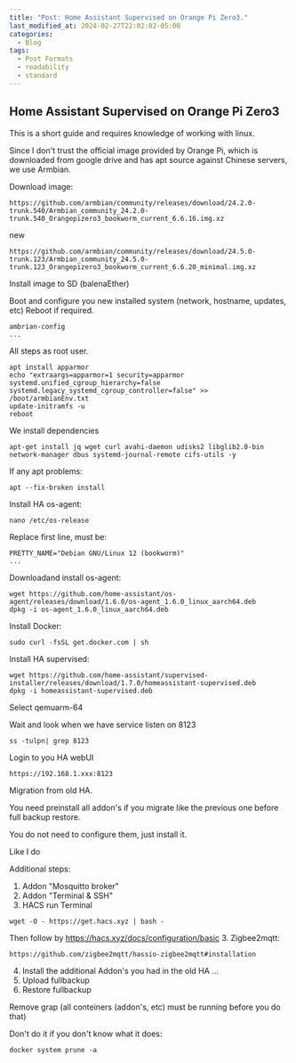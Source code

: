 ```yaml
---
title: "Post: Home Assistant Supervised on Orange Pi Zero3."
last_modified_at: 2024-02-27T22:02:02-05:00
categories:
  - Blog
tags:
  - Post Formats
  - readability
  - standard
---
```


## Home Assistant Supervised on Orange Pi Zero3

This is a short guide and requires knowledge of working with linux.

Since I don't trust the official image provided by Orange Pi, which is downloaded from google drive and has apt source against Chinese servers, we use Armbian.

Download image:
```
https://github.com/armbian/community/releases/download/24.2.0-trunk.540/Armbian_community_24.2.0-trunk.540_Orangepizero3_bookworm_current_6.6.16.img.xz
```
new 
```
https://github.com/armbian/community/releases/download/24.5.0-trunk.123/Armbian_community_24.5.0-trunk.123_Orangepizero3_bookworm_current_6.6.20_minimal.img.xz
```

Install image to SD (balenaEther)

Boot and configure you new installed system (network, hostname, updates, etc)
Reboot if required.
```
ambrian-config
...
```
All steps as root user.
```
apt install apparmor
echo "extraargs=apparmor=1 security=apparmor systemd.unified_cgroup_hierarchy=false systemd.legacy_systemd_cgroup_controller=false" >> /boot/armbianEnv.txt
update-initramfs -u
reboot
```
We install dependencies
```
apt-get install jq wget curl avahi-daemon udisks2 libglib2.0-bin network-manager dbus systemd-journal-remote cifs-utils -y
```
If any apt problems:
```
apt --fix-broken install
```
Install HA os-agent:
```
nano /etc/os-release
```
Replace first line, must be:
```
PRETTY_NAME="Debian GNU/Linux 12 (bookworm)"
...
```
Downloadand install os-agent:
```
wget https://github.com/home-assistant/os-agent/releases/download/1.6.0/os-agent_1.6.0_linux_aarch64.deb
dpkg -i os-agent_1.6.0_linux_aarch64.deb
```
Install Docker: 
```
sudo curl -fsSL get.docker.com | sh
```
Install HA supervised:
```
wget https://github.com/home-assistant/supervised-installer/releases/download/1.7.0/homeassistant-supervised.deb
dpkg -i homeassistant-supervised.deb
```
Select qemuarm-64

Wait and look when we have service listen on 8123
```
ss -tulpn| grep 8123
```
Login to you HA webUI
```
https://192.168.1.xxx:8123
```
Migration from old HA.

You need preinstall all addon's if you migrate like the previous one before full backup restore.

You do not need to configure them, just install it.

Like I do

Additional steps: 
1. Addon "Mosquitto broker"
2. Addon "Terminal & SSH"
3. HACS
run Terminal
```
wget -O - https://get.hacs.xyz | bash -
```
Then follow by https://hacs.xyz/docs/configuration/basic
3. Zigbee2mqtt: 
```
https://github.com/zigbee2mqtt/hassio-zigbee2mqtt#installation
```
4. Install the additional Addon's you had in the old HA
...
5. Upload fullbackup
6. Restore fullbackup

Remove grap (all conteiners (addon's, etc) must be running before you do that)

Don't do it if you don't know what it does:
```
docker system prune -a
```
